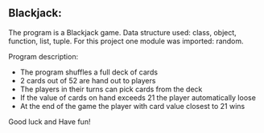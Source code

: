 ## Blackjack:

The program is a Blackjack game.
Data structure used: class, object, function, list, tuple.
For this project one module was imported: random.

Program description:
 - The program shuffles a full deck of cards
 - 2 cards out of 52 are hand out to players
 - The players in their turns can pick cards from the deck
 - If the value of cards on hand exceeds 21 the player automatically loose
 - At the end of the game the player with card value closest to 21 wins

Good luck and Have fun!


